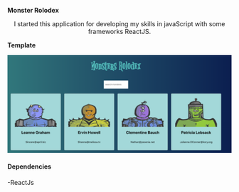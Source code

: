 
**Monster Rolodex**



<div style="text-align:center"> I started this application for developing my skills in javaScript with some frameworks ReactJS.  </div>

**Template**
<div style="text-align:center"><img src="img/template.png" width ="700" /></div>


#### Dependencies

-ReactJs
